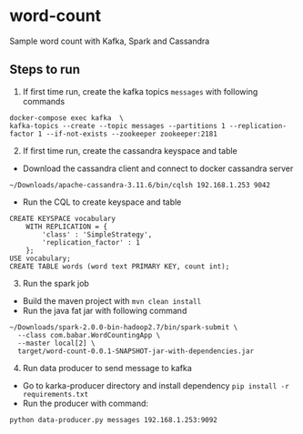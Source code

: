 # word-count
Sample word count with Kafka, Spark and Cassandra

## Steps to run
1. If first time run, create the kafka topics `messages` with following commands
```
docker-compose exec kafka  \
kafka-topics --create --topic messages --partitions 1 --replication-factor 1 --if-not-exists --zookeeper zookeeper:2181
```
2. If first time run, create the cassandra keyspace and table
- Download the cassandra client and connect to docker cassandra server
```
~/Downloads/apache-cassandra-3.11.6/bin/cqlsh 192.168.1.253 9042
```
- Run the CQL to create keyspace and table
```
CREATE KEYSPACE vocabulary
    WITH REPLICATION = {
        'class' : 'SimpleStrategy',
        'replication_factor' : 1
    };
USE vocabulary;
CREATE TABLE words (word text PRIMARY KEY, count int);
```
3. Run the spark job
- Build the maven project with ```mvn clean install```
- Run the java fat jar with following command
```
~/Downloads/spark-2.0.0-bin-hadoop2.7/bin/spark-submit \
  --class com.babar.WordCountingApp \
  --master local[2] \
  target/word-count-0.0.1-SNAPSHOT-jar-with-dependencies.jar
```
4. Run data producer to send message to kafka
- Go to karka-producer directory and install dependency ```pip install -r requirements.txt```
- Run the producer with command:
```
python data-producer.py messages 192.168.1.253:9092
```